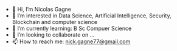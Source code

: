 - 👋 Hi, I’m Nicolas Gagne
- 👀 I’m interested in Data Science, Artificial Intelligence, Security, Blockchain and computer science
- 🌱 I’m currently learning: B Sc Compuer Science
- 💞️ I’m looking to collaborate on ...
- 📫 How to reach me: nick.gagne77@gmail.com
